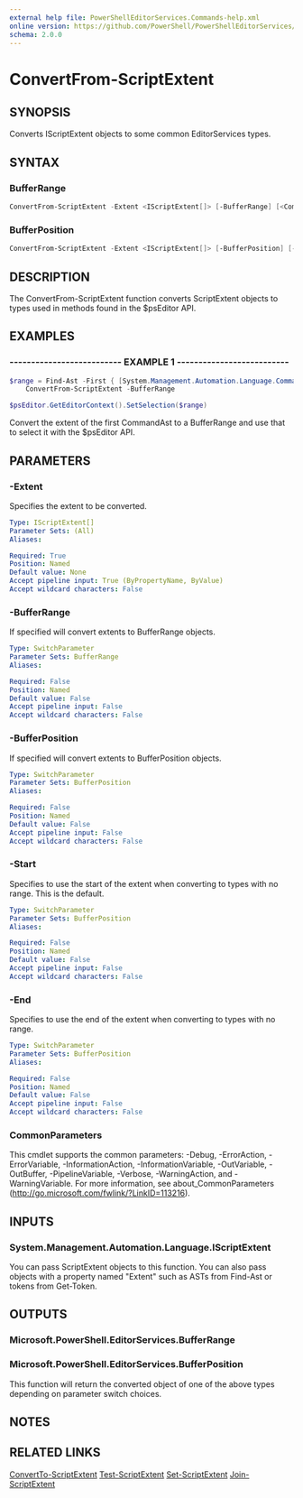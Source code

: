 ```yaml
---
external help file: PowerShellEditorServices.Commands-help.xml
online version: https://github.com/PowerShell/PowerShellEditorServices/tree/main/module/docs/ConvertFrom-ScriptExtent.md
schema: 2.0.0
---
```


# ConvertFrom-ScriptExtent

## SYNOPSIS

Converts IScriptExtent objects to some common EditorServices types.

## SYNTAX

### BufferRange

```powershell
ConvertFrom-ScriptExtent -Extent <IScriptExtent[]> [-BufferRange] [<CommonParameters>]
```

### BufferPosition

```powershell
ConvertFrom-ScriptExtent -Extent <IScriptExtent[]> [-BufferPosition] [-Start] [-End] [<CommonParameters>]
```

## DESCRIPTION

The ConvertFrom-ScriptExtent function converts ScriptExtent objects to types used in methods found in the $psEditor API.

## EXAMPLES

### -------------------------- EXAMPLE 1 --------------------------

```powershell
$range = Find-Ast -First { [System.Management.Automation.Language.CommandAst] } |
    ConvertFrom-ScriptExtent -BufferRange

$psEditor.GetEditorContext().SetSelection($range)
```

Convert the extent of the first CommandAst to a BufferRange and use that to select it with the $psEditor API.

## PARAMETERS

### -Extent

Specifies the extent to be converted.

```yaml
Type: IScriptExtent[]
Parameter Sets: (All)
Aliases:

Required: True
Position: Named
Default value: None
Accept pipeline input: True (ByPropertyName, ByValue)
Accept wildcard characters: False
```

### -BufferRange

If specified will convert extents to BufferRange objects.

```yaml
Type: SwitchParameter
Parameter Sets: BufferRange
Aliases:

Required: False
Position: Named
Default value: False
Accept pipeline input: False
Accept wildcard characters: False
```

### -BufferPosition

If specified will convert extents to BufferPosition objects.

```yaml
Type: SwitchParameter
Parameter Sets: BufferPosition
Aliases:

Required: False
Position: Named
Default value: False
Accept pipeline input: False
Accept wildcard characters: False
```

### -Start

Specifies to use the start of the extent when converting to types with no range. This is the default.

```yaml
Type: SwitchParameter
Parameter Sets: BufferPosition
Aliases:

Required: False
Position: Named
Default value: False
Accept pipeline input: False
Accept wildcard characters: False
```

### -End

Specifies to use the end of the extent when converting to types with no range.

```yaml
Type: SwitchParameter
Parameter Sets: BufferPosition
Aliases:

Required: False
Position: Named
Default value: False
Accept pipeline input: False
Accept wildcard characters: False
```

### CommonParameters

This cmdlet supports the common parameters: -Debug, -ErrorAction, -ErrorVariable, -InformationAction, -InformationVariable, -OutVariable, -OutBuffer, -PipelineVariable, -Verbose, -WarningAction, and -WarningVariable. For more information, see about_CommonParameters (http://go.microsoft.com/fwlink/?LinkID=113216).

## INPUTS

### System.Management.Automation.Language.IScriptExtent

You can pass ScriptExtent objects to this function.  You can also pass objects with a property named "Extent" such as ASTs from Find-Ast or tokens from Get-Token.

## OUTPUTS

### Microsoft.PowerShell.EditorServices.BufferRange

### Microsoft.PowerShell.EditorServices.BufferPosition

This function will return the converted object of one of the above types depending on parameter switch choices.

## NOTES

## RELATED LINKS

[ConvertTo-ScriptExtent](ConvertTo-ScriptExtent.md)
[Test-ScriptExtent](Test-ScriptExtent.md)
[Set-ScriptExtent](Set-ScriptExtent.md)
[Join-ScriptExtent](Join-ScriptExtent.md)
